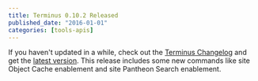 ```yaml
---
title: Terminus 0.10.2 Released
published_date: "2016-01-01"
categories: [tools-apis]
---
```

If you haven't updated in a while, check out the [Terminus Changelog](https://github.com/pantheon-systems/cli/blob/master/CHANGELOG.md) and get the [latest version](https://github.com/pantheon-systems/cli/releases). This release includes some new commands like site Object Cache enablement and site Pantheon Search enablement.
